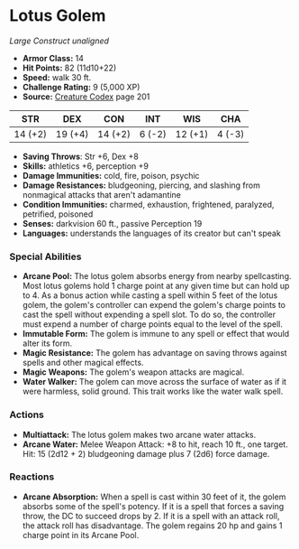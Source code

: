 # Lotus Golem

*Large* *Construct* *unaligned*

- **Armor Class:** 14
- **Hit Points:** 82 (11d10+22)
- **Speed:** walk 30 ft.
- **Challenge Rating:** 9 (5,000 XP)
- **Source:** [Creature Codex](https://koboldpress.com/kpstore/product/creature-codex-for-5th-edition-dnd) page 201

| STR | DEX | CON | INT | WIS | CHA |
| --- | --- | --- | --- | --- | --- |
| 14 (+2) | 19 (+4) | 14 (+2) | 6 (-2) | 12 (+1) | 4 (-3) |

- **Saving Throws**: Str +6, Dex +8
- **Skills:** athletics +6, perception +9
- **Damage Immunities:** cold, fire, poison, psychic
- **Damage Resistances:** bludgeoning, piercing, and slashing from nonmagical attacks that aren't adamantine
- **Condition Immunities:** charmed, exhaustion, frightened, paralyzed, petrified, poisoned
- **Senses:** darkvision 60 ft., passive Perception 19
- **Languages:** understands the languages of its creator but can't speak
### Special Abilities
- **Arcane Pool:** The lotus golem absorbs energy from nearby spellcasting. Most lotus golems hold 1 charge point at any given time but can hold up to 4. As a bonus action while casting a spell within 5 feet of the lotus golem, the golem's controller can expend the golem's charge points to cast the spell without expending a spell slot. To do so, the controller must expend a number of charge points equal to the level of the spell.
- **Immutable Form:** The golem is immune to any spell or effect that would alter its form.
- **Magic Resistance:** The golem has advantage on saving throws against spells and other magical effects.
- **Magic Weapons:** The golem's weapon attacks are magical.
- **Water Walker:** The golem can move across the surface of water as if it were harmless, solid ground. This trait works like the water walk spell.
### Actions
- **Multiattack:** The lotus golem makes two arcane water attacks.
- **Arcane Water:** Melee Weapon Attack: +8 to hit, reach 10 ft., one target. Hit: 15 (2d12 + 2) bludgeoning damage plus 7 (2d6) force damage.
### Reactions
- **Arcane Absorption:** When a spell is cast within 30 feet of it, the golem absorbs some of the spell's potency. If it is a spell that forces a saving throw, the DC to succeed drops by 2. If it is a spell with an attack roll, the attack roll has disadvantage. The golem regains 20 hp and gains 1 charge point in its Arcane Pool.


